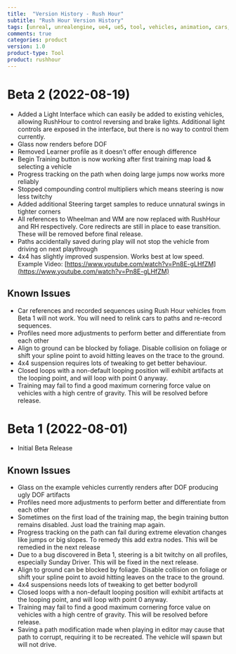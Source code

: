 ```yaml
---
title:  "Version History - Rush Hour"
subtitle: "Rush Hour Version History"
tags: [unreal, unrealengine, ue4, ue5, tool, vehicles, animation, cars, animation, rushhour]
comments: true
categories: product
version: 1.0
product-type: Tool
product: rushhour
---
```



# Beta 2 (2022-08-19)

* Added a Light Interface which can easily be added to existing vehicles, allowing RushHour to control reversing and brake lights. Additional light controls are exposed in the interface, but there is no way to control them currently.
* Glass now renders before DOF
* Removed Learner profile as it doesn’t offer enough difference
* Begin Training button is now working after first training map load & selecting a vehicle
* Progress tracking on the path when doing large jumps now works more reliably
* Stopped compounding control multipliers which means steering is now less twitchy
* Added additional Steering target samples to reduce unnatural swings in tighter corners
* All references to Wheelman and WM are now replaced with RushHour and RH respectively. Core redirects are still in place to ease transition. These will be removed before final release.
* Paths accidentally saved during play will not stop the vehicle from driving on next playthrough
* 4x4 has slightly improved suspension. Works best at low speed. Example Video: [https://www.youtube.com/watch?v=Pn8E-gLHfZM](https://www.youtube.com/watch?v=Pn8E-gLHfZM)

## Known Issues

* Car references and recorded sequences using Rush Hour vehicles from Beta 1 will not work. You will need to relink cars to paths and re-record sequences.
* Profiles need more adjustments to perform better and differentiate from each other
* Align to ground can be blocked by foliage. Disable collision on foliage or shift your spline point to avoid hitting leaves on the trace to the ground.
* 4x4 suspension requires lots of tweaking to get better behaviour.
* Closed loops with a non-default looping position will exhibit artifacts at the looping point, and will loop with point 0 anyway.
* Training may fail to find a good maximum cornering force value on vehicles with a high centre of gravity. This will be resolved before release.


# Beta 1 (2022-08-01)

 * Initial Beta Release

## Known Issues

* Glass on the example vehicles currently renders after DOF producing ugly DOF artifacts
* Profiles need more adjustments to perform better and differentiate from each other
* Sometimes on the first load of the training map, the begin training button remains disabled. Just load the training map again.
* Progress tracking on the path can fail during extreme elevation changes like jumps or big slopes. To remedy this add extra nodes. This will be remedied in the next release
* Due to a bug discovered in Beta 1, steering is a bit twitchy on all profiles, especially Sunday Driver. This will be fixed in the next release.
* Align to ground can be blocked by foliage. Disable collision on foliage or shift your spline point to avoid hitting leaves on the trace to the ground.
* 4x4 suspensions needs lots of tweaking to get better bodyroll
* Closed loops with a non-default looping position will exhibit artifacts at the looping point, and will loop with point 0 anyway.
* Training may fail to find a good maximum cornering force value on vehicles with a high centre of gravity. This will be resolved before release.
* Saving a path modification made when playing in editor may cause that path to corrupt, requiring it to be recreated. The vehicle will spawn but will not drive.
